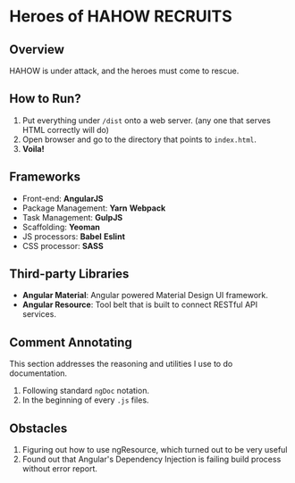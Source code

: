 # Heroes of HAHOW RECRUITS

## Overview

HAHOW is under attack, and the heroes must come to rescue.

## How to Run?

1. Put everything under `/dist` onto a web server. (any one that serves HTML correctly will do)
2. Open browser and go to the directory that points to `index.html`.
3. **Voila!**

## Frameworks

* Front-end: **AngularJS**
* Package Management: **Yarn** **Webpack**
* Task Management: **GulpJS**
* Scaffolding: **Yeoman**
* JS processors: **Babel** **Eslint**
* CSS processor: **SASS**

## Third-party Libraries

* **Angular Material**: Angular powered Material Design UI framework.
* **Angular Resource**: Tool belt that is built to connect RESTful API services.

## Comment Annotating

This section addresses the reasoning and utilities I use to do documentation.

1. Following standard `ngDoc` notation.
2. In the beginning of every `.js` files.

## Obstacles

1. Figuring out how to use ngResource, which turned out to be very useful
2. Found out that Angular's Dependency Injection is failing build process without error report.
